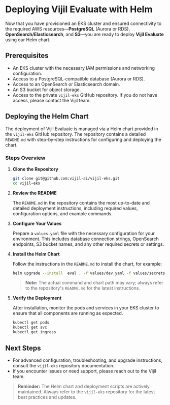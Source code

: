 # Deploying Vijil Evaluate with Helm

Now that you have provisioned an EKS cluster and ensured connectivity to the required AWS resources—**PostgreSQL** (Aurora or RDS), **OpenSearch/Elasticsearch**, and **S3**—you are ready to deploy **Vijil Evaluate** using our Helm chart.

## Prerequisites

- An EKS cluster with the necessary IAM permissions and networking configuration.
- Access to a PostgreSQL-compatible database (Aurora or RDS).
- Access to an OpenSearch or Elasticsearch domain.
- An S3 bucket for object storage.
- Access to the private `vijil-eks` GitHub repository. If you do not have access, please contact the Vijil team.

## Deploying the Helm Chart

The deployment of Vijil Evaluate is managed via a Helm chart provided in the `vijil-eks` GitHub repository. The repository contains a detailed `README.md` with step-by-step instructions for configuring and deploying the chart.

### Steps Overview

1. **Clone the Repository**

   ```bash
   git clone git@github.com:vijil-ai/vijil-eks.git
   cd vijil-eks
   ```

2. **Review the README**

   The `README.md` in the repository contains the most up-to-date and detailed deployment instructions, including required values, configuration options, and example commands.

3. **Configure Your Values**

   Prepare a `values.yaml` file with the necessary configuration for your environment. This includes database connection strings, OpenSearch endpoints, S3 bucket names, and any other required secrets or settings.

4. **Install the Helm Chart**

   Follow the instructions in the `README.md` to install the chart, for example:

   ```bash
   helm upgrade --install  eval . -f values/dev.yaml -f values/secrets/dev.yaml
   ```

   > **Note:** The actual command and chart path may vary; always refer to the repository's `README.md` for the latest instructions.

5. **Verify the Deployment**

   After installation, monitor the pods and services in your EKS cluster to ensure that all components are running as expected.

   ```bash
   kubectl get pods
   kubectl get svc
   kubectl get ingress
   ```

## Next Steps

- For advanced configuration, troubleshooting, and upgrade instructions, consult the `vijil-eks` repository documentation.
- If you encounter issues or need support, please reach out to the Vijil team.

> **Reminder:** The Helm chart and deployment scripts are actively maintained. Always refer to the `vijil-eks` repository for the latest best practices and updates.
